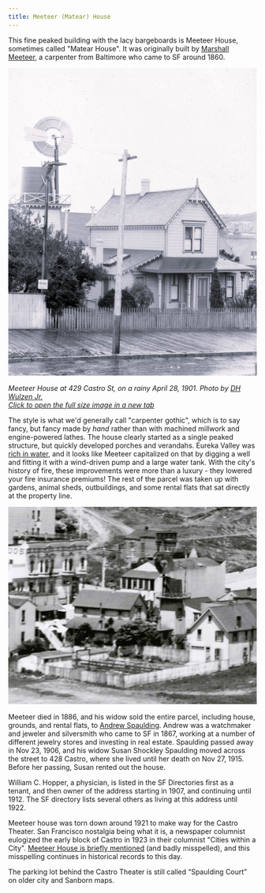 ```yaml
---
title: Meeteer (Matear) House
---
```


This fine peaked building with the lacy bargeboards is Meeteer House, sometimes called "Matear House". It was originally built by [Marshall Meeteer](/people/meeteer/), a carpenter from Baltimore who came to SF around 1860.

![](/buildings/images/dhwulzen-4-28-1901-meeteer-house-front.jpeg)

<i>Meeteer House at 429 Castro St, on a rainy April 28, 1901. Photo by [DH Wulzen Jr.](/people/dhwulzen/) <br/><a href="/images/dhwulzen-4-28-1901-meeteer-house-front.png" target="_blank" rel="noopener noreferrer">Click to open the full size image in a new tab</a>
 </i>

The style is what we'd generally call "carpenter gothic", which is to say fancy, but fancy made by _hand_ rather than with machined millwork and engine-powered lathes. The house clearly started as a single peaked structure, but quickly developed porches and verandahs. Eureka Valley was [rich in water](/history/water-wars/), and it looks like Meeteer capitalized on that by digging a well and fitting it with a wind-driven pump and a large water tank. With the city's history of fire, these improvements were more than a luxury - they lowered your fire insurance premiums! The rest of the parcel was taken up with gardens, animal sheds, outbuildings, and some rental flats that sat directly at the property line.

![](/buildings/images/dhwulzen-meeteer-back.jpeg)

Meeteer died in 1886, and his widow sold the entire parcel, including house, grounds, and rental flats, to [Andrew Spaulding](/people/spaulding/). Andrew was a watchmaker and jeweler and silversmith who came to SF in 1867, working at a number of different jewelry stores and investing in real estate. Spaulding passed away in Nov 23, 1906, and his widow Susan Shockley Spaulding moved across the street to 428 Castro, where she lived until her death on Nov 27, 1915. Before her passing, Susan rented out the house.

William C. Hopper, a physician, is listed in the SF Directories first as a tenant, and then owner of the address starting in 1907, and continuing until 1912. The SF directory lists several others as living at this address until 1922.

Meeteer house was torn down around 1921 to make way for the Castro Theater. San Francisco nostalgia being what it is, a newspaper columnist eulogized the early block of Castro in 1923 in their columnist "Cities within a City". [Meeteer House is briefly mentioned](https://archive.org/details/citieswithincity19241sanf/page/n202/mode/1up) (and badly misspelled), and this misspelling continues in historical records to this day.

The parking lot behind the Castro Theater is still called “Spaulding Court” on older city and Sanborn maps.
